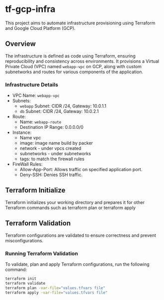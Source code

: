 # tf-gcp-infra

This project aims to automate infrastructure provisioning using Terraform and Google Cloud Platform (GCP).

## Overview

The infrastructure is defined as code using Terraform, ensuring reproducibility and consistency across environments. It provisions a Virtual Private Cloud (VPC) named `webapp-vpc` on GCP, along with custom subnetworks and routes for various components of the application.

### Infrastructure Details

- VPC Name: `webapp-vpc`
- Subnets:
  - `webapp` Subnet: CIDR /24, Gateway: 10.0.1.1
  - `db` Subnet: CIDR /24, Gateway: 10.0.2.1
- Route:
  - Name: `webapp-route`
  - Destination IP Range: 0.0.0.0/0
- Instance:
  - Name vpc
  - image: image name build by packer
  - network - under vpcs created
  - subnetworks - under subnetworks
  - tags: to match the firewall rules
- FireWall Rules:
  - Allow-App-Port: Allows traffic on specified application port.
  - Deny-SSH: Denies SSH traffic.

## Terraform Initialize

Terraform initializes your working directory and prepares it for other Terraform commands such as terraform plan or terraform apply

## Terraform Validation

Terraform configurations are validated to ensure correctness and prevent misconfigurations.

### Running Terraform Validation

To validate, plan and apply Terraform configurations, run the following command:

```bash
terraform init
terraform validate
terraform plan -var-file="values.tfvars file"     
terraform apply -var-file="values.tfvars file" 